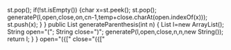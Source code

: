 st.pop();
if(!st.isEmpty())
{char x=st.peek();
st.pop();
generateP(l,open,close,on,cn-1,temp+close.charAt(open.indexOf(x)));
st.push(x);
}
}
public List<String> generateParenthesis(int n) {
List<String> l=new ArrayList<String>();
String open="(";
String close=")";
generateP(l,open,close,n,n,new String());
return l;
}
}
​
open="({["
close="({["